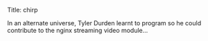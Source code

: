 Title: chirp

In an alternate universe, Tyler Durden learnt to program so he could contribute to the nginx streaming video module...
